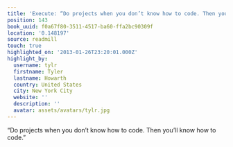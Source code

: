 ```yaml
---
title: 'Execute: “Do projects when you don’t know how to code. Then you’ll kn…'
position: 143
book_uuid: f0a67f80-3511-4517-ba60-ffa2bc90309f
location: '0.148197'
source: readmill
touch: true
highlighted_on: '2013-01-26T23:20:01.000Z'
highlight_by:
  username: tylr
  firstname: Tyler
  lastname: Howarth
  country: United States
  city: New York City
  website: ''
  description: ''
  avatar: assets/avatars/tylr.jpg
---
```


“Do projects when you don’t know how to code. Then you’ll know how to code.”